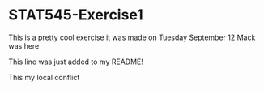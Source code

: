 # STAT545-Exercise1
This is a pretty cool exercise
it was made on Tuesday September 12
Mack was here

This line was just added to my README!

This my local conflict
